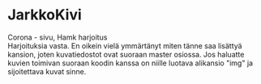 # JarkkoKivi
Corona - sivu, Hamk harjoitus <br>
Harjoituksia vasta. En oikein vielä ymmärtänyt miten tänne saa lisättyä kansion, joten kuvatiedostot ovat suoraan master osiossa. Jos haluatte kuvien toimivan suoraan koodin kanssa on niille luotava alikansio "img" ja sijoitettava kuvat sinne.
